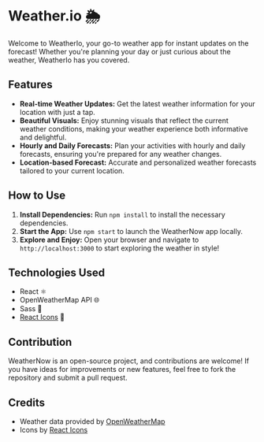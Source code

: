 # Weather.io 🌦️

Welcome to WeatherIo, your go-to weather app for instant updates on the forecast! Whether you're planning your day or just curious about the weather, WeatherIo has you covered.

## Features

- **Real-time Weather Updates:** Get the latest weather information for your location with just a tap.
- **Beautiful Visuals:** Enjoy stunning visuals that reflect the current weather conditions, making your weather experience both informative and delightful.
- **Hourly and Daily Forecasts:** Plan your activities with hourly and daily forecasts, ensuring you're prepared for any weather changes.
- **Location-based Forecast:** Accurate and personalized weather forecasts tailored to your current location.

## How to Use

1. **Install Dependencies:** Run `npm install` to install the necessary dependencies.
2. **Start the App:** Use `npm start` to launch the WeatherNow app locally.
3. **Explore and Enjoy:** Open your browser and navigate to `http://localhost:3000` to start exploring the weather in style!

## Technologies Used

- React ⚛️
- OpenWeatherMap API 🌐
- Sass 🎨
- [React Icons](https://react-icons.github.io/react-icons/) 🚀

## Contribution

WeatherNow is an open-source project, and contributions are welcome! If you have ideas for improvements or new features, feel free to fork the repository and submit a pull request.

## Credits

- Weather data provided by [OpenWeatherMap](https://openweathermap.org/)
- Icons by [React Icons](https://react-icons.github.io/react-icons/)
